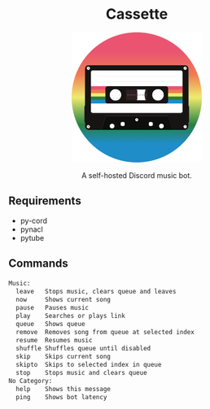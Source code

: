 <h1 align="center">Cassette</h1>

<p align="center">
  <img width="256" src="https://github.com/lohanjs/cassette/blob/main/Cassette.png" alt="Logo">
</p>

<p align="center">A self-hosted Discord music bot.</p>

## Requirements
- py-cord
- pynacl
- pytube

## Commands
```
Music:
  leave   Stops music, clears queue and leaves
  now     Shows current song
  pause   Pauses music
  play    Searches or plays link
  queue   Shows queue
  remove  Removes song from queue at selected index
  resume  Resumes music
  shuffle Shuffles queue until disabled
  skip    Skips current song
  skipto  Skips to selected index in queue
  stop    Stops music and clears queue
No Category:
  help    Shows this message
  ping    Shows bot latency
```
